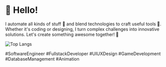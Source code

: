 # 👋 Hello!

I automate all kinds of stuff 🤖 and blend technologies to craft useful tools 🔧. Whether it's coding or designing, I turn complex challenges into innovative solutions. Let's create something awesome together! 🚀

![Top Langs](https://github-readme-stats.vercel.app/api/top-langs/?username=anuraghazra&layout=compact)

#SoftwareEngineer #FullstackDeveloper #UIUXDesign #GameDevelopment #DatabaseManagement #Animation
